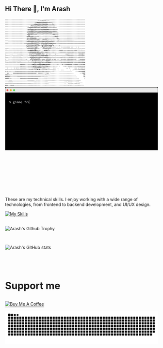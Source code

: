 ## Hi There 👋, I'm Arash


<img src="https://github.com/aye007/aye007/blob/main/arash.png?raw=true" alt="Arash's Picture" width="264" height="auto" />  <img src="https://github.com/aye007/aye007/blob/main/about.gif?raw=true" alt="About Me GIF" width="550" height="auto" /> 

<!-- Skills Section -->
<div align="left" style="margin-top: 150px;">
  <p>
    These are my technical skills. I enjoy working with a wide range of technologies, 
    from frontend to backend development, and UI/UX design.
  </p>
<a href="https://skillicons.dev">
  <img src="https://skillicons.dev/icons?i=html,css,js,php,react,angular,vue,flutter,nodejs,laravel,wordpress,sass,jquery,bootstrap,webpack,vite,symfony,kubernetes,docker,debian,github,ai,ps,xd,phpstorm,postman,ai" 
       alt="My Skills" />
</a>

</div>
<br>

![Arash's Github Trophy](https://github-profile-trophy.vercel.app/?username=ryo-ma&no-frame=true)

<br>

![Arash's GitHub stats](https://github-profile-trophy.vercel.app/?username=aye007&theme=gruvbox)

<br><br>
<p style="font-size: 32px;margin-top:50px;"><strong>Support me</strong></p>
<a href="https://buymeacoffee.com/arashyazdani" target="_blank"><img src="https://www.buymeacoffee.com/assets/img/custom_images/orange_img.png" alt="Buy Me A Coffee" style="height: 41px !important;width: 174px !important;box-shadow: 0px 3px 2px 0px rgba(190, 190, 190, 0.5) !important;-webkit-box-shadow: 0px 3px 2px 0px rgba(190, 190, 190, 0.5) !important;" ></a>


<br>

 ![Snake animation](https://github.com/aye007/aye007/blob/output/github-contribution-grid-snake-dark.svg)
